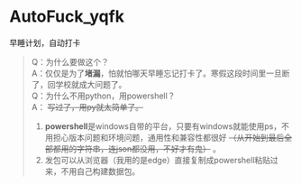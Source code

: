 # AutoFuck_yqfk
早睡计划，自动打卡
>Q：为什么要做这个？  
>A：仅仅是为了**堵漏**，怕就怕哪天早睡忘记打卡了。寒假这段时间里一旦断了，回学校就成大问题了。  
>Q：为什么不用python，用powershell？  
>A： ~~写过了，用py就太简单了。~~ 
>1. **powershell**是windows自带的平台，只要有windows就能使用ps，不用担心版本问题和环境问题，通用性和兼容性都很好 ~~（从开始到最后全部都用的字符串，连json都没用，不好才有鬼）~~ 。  
>2. 发包可以从浏览器（我用的是edge）直接复制成powershell粘贴过来，不用自己构建数据包。
